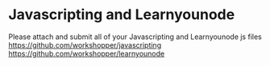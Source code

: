 # Javascripting and Learnyounode

Please attach and submit all of your Javascripting and Learnyounode js files
https://github.com/workshopper/javascripting
https://github.com/workshopper/learnyounode

